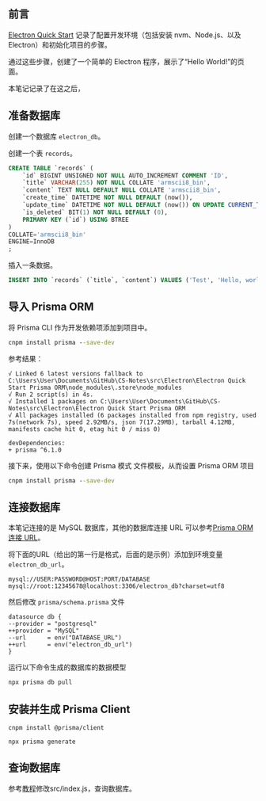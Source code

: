 ## 前言

[Electron Quick Start](../Electron%20Quick%20Start/README.zh_CN.md) 记录了配置开发环境（包括安装 nvm、Node.js、以及 Electron）和初始化项目的步骤。

通过这些步骤，创建了一个简单的 Electron 程序，展示了“Hello World!”的页面。

本笔记记录了在这之后，

## 准备数据库

创建一个数据库 `electron_db`。

创建一个表 `records`。

```sql
CREATE TABLE `records` (
	`id` BIGINT UNSIGNED NOT NULL AUTO_INCREMENT COMMENT 'ID',
	`title` VARCHAR(255) NOT NULL COLLATE 'armscii8_bin',
	`content` TEXT NULL DEFAULT NULL COLLATE 'armscii8_bin',
	`create_time` DATETIME NOT NULL DEFAULT (now()),
	`update_time` DATETIME NOT NULL DEFAULT (now()) ON UPDATE CURRENT_TIMESTAMP,
	`is_deleted` BIT(1) NOT NULL DEFAULT (0),
	PRIMARY KEY (`id`) USING BTREE
)
COLLATE='armscii8_bin'
ENGINE=InnoDB
;
```

插入一条数据。

```sql
INSERT INTO `records` (`title`, `content`) VALUES ('Test', 'Hello, world');
```


## 导入 Prisma ORM

将 Prisma CLI 作为开发依赖项添加到项目中。

```cmd
cnpm install prisma --save-dev
```

参考结果：

```
√ Linked 6 latest versions fallback to C:\Users\User\Documents\GitHub\CS-Notes\src\Electron\Electron Quick Start Prisma ORM\node_modules\.store\node_modules
√ Run 2 script(s) in 4s.
√ Installed 1 packages on C:\Users\User\Documents\GitHub\CS-Notes\src\Electron\Electron Quick Start Prisma ORM
√ All packages installed (6 packages installed from npm registry, used 7s(network 7s), speed 2.92MB/s, json 7(17.29MB), tarball 4.12MB, manifests cache hit 0, etag hit 0 / miss 0)

devDependencies:
+ prisma ^6.1.0
```

接下来，使用以下命令创建 Prisma 模式 文件模板，从而设置 Prisma ORM 项目

```cmd
cnpm install prisma --save-dev
```

## 连接数据库

本笔记连接的是 MySQL 数据库，其他的数据库连接 URL 可以参考[Prisma ORM 连接 URL](https://prisma.org.cn/docs/orm/reference/connection-urls#format)。

将下面的URL（给出的第一行是格式，后面的是示例）添加到环境变量`electron_db_url`。


```
mysql://USER:PASSWORD@HOST:PORT/DATABASE
mysql://root:12345678@localhost:3306/electron_db?charset=utf8
```

然后修改 `prisma/schema.prisma` 文件

```
datasource db {
--provider = "postgresql"
++provider = "MySQL"
--url      = env("DATABASE_URL")
++url      = env("electron_db_url")
}
```

运行以下命令生成的数据库的数据模型

```cmd
npx prisma db pull
```

## 安装并生成 Prisma Client

```
cnpm install @prisma/client
```

```
npx prisma generate
```

## 查询数据库

参考[教程](https://prisma.org.cn/docs/getting-started/setup-prisma/add-to-existing-project/relational-databases/querying-the-database-typescript-postgresql)修改src/index.js，查询数据库。
